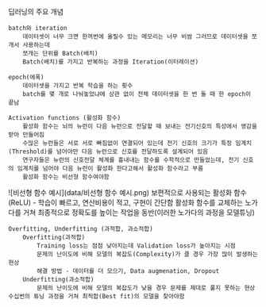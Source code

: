 딥러닝의 주요 개념

	batch와 iteration
		데이터셋이 너무 크면 한꺼번에 올릴수 있는 메모리는 너무 비쌈 그러므로 데이터셋을 쪼개서 사용하는데
		쪼개는 단위를 Batch(배치)
		Batch(배치)를 가지고 반복하는 과정을 Iteration(이터레이션)

	epoch(에폭)
		데이터셋을 가지고 반복 학습을 하는 횟수
		batch를 몇 개로 나눠놓았냐에 상관 없이 전체 데이터셋을 한 번 돌 때 한 epoch이 끝남

	Activation functions (활성화 함수)
		활성화 함수는 뇌의 뉴런이 다음 뉴런으로 전달할 때 보내는 전기신호의 특성에서 영감을 받아 만들어짐
		수많은 뉴런들은 서로 서로 빠짐없이 연결되어 있는데 전기 신호의 크기가 특정 임계치(Threshold)를 넘어야만 다음 뉴런으로 신호를 전달하도록 설계되어 있음
		연구자들은 뉴런의 신호전달 체계를 흉내내는 함수를 수학적으로 만들었는데, 전기 신호의 임계치를 넘어야 다음 뉴런이 활성화 한다고해서 활성화 함수라고 부름
		활성화 함수는 비선형 함수여야함
![비선형 함수 예시](data/비선형 함수 예시.png)
		보편적으로 사용되는 활성화 함수(ReLU) - 학습이 빠르고, 연산비용이 적고, 구현이 간단함
		활성화 함수를 교체하는 노가다를 거쳐 최종적으로 정확도를 높이는 작업을 동반(이러한 노가다의 과정을 모델튜닝)

	Overfitting, Underfitting (과적합, 과소적합)
		Overfitting(과적합)
			Training loss는 점점 낮아지는데 Validation loss가 높아지는 시점
			문제의 난이도에 비해 모델의 복잡도(Complexity)가 클 경우 가장 많이 발생하는 현상
			해결 방법 - 데이터를 더 모으기, Data augmenation, Dropout 
		Underfitting(과소적합)
			문제의 난이도에 비해 모델의 복잡도가 낮을 경우 문제를 제대로 풀지 못하는 현상
	수십번의 튜닝 과정을 거쳐 최적합(Best fit)의 모델을 찾아야함		
	
		
